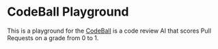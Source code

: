 # CodeBall Playground

This is a playground for the [CodeBall][0] is a code review AI that scores Pull Requests on a grade from 0 to 1.

[0]: https://codeball.ai